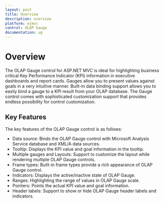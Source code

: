 ```yaml
---
layout: post
title: Overview
description: overview
platform: ejmvc
control: OLAP Gauge
documentation: ug
---
```


# Overview

The OLAP Gauge control for ASP.NET MVC is ideal for highlighting business critical Key Performance Indicator (KPI) information in executive dashboards and report cards. Gauges allow you to present values against goals in a very intuitive manner. Built-in data binding support allows you to easily bind a gauge to a KPI result from your OLAP database. The Gauge control comes with sophisticated customization support that provides endless possibility for control customization. 

## Key Features

The key features of the OLAP Gauge control is as follows:

* Data source: Binds the OLAP Gauge control with Microsoft Analysis Service database and XML/A data sources.
* Tooltip: Displays the KPI value and goal information in the tooltip.
* Multiple gauges and Layouts: Support to customize the layout while rendering multiple OLAP Gauge controls.
* Frame types: Built-in frame types provide a rich appearance of OLAP Gauge control.
* Indicators: Displays the active/inactive state of OLAP Gauge.
* Ranges: Highlighting the range of values in OLAP Gauge scale.
* Pointers:  Points the actual KPI value and goal information.
* Header labels: Support to show or hide OLAP Gauge header labels and indicators.
